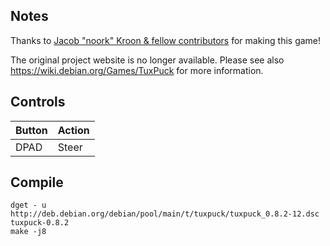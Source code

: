 ## Notes
Thanks to [Jacob "noork" Kroon & fellow contributors](http://home.no.net/munsuun/tuxpuck) for making this game!

The original project website is no longer available. Please see also
https://wiki.debian.org/Games/TuxPuck for more information.


## Controls

| Button | Action |
|--|--| 
|DPAD| Steer|



## Compile

```shell
dget - u http://deb.debian.org/debian/pool/main/t/tuxpuck/tuxpuck_0.8.2-12.dsc
tuxpuck-0.8.2
make -j8
```